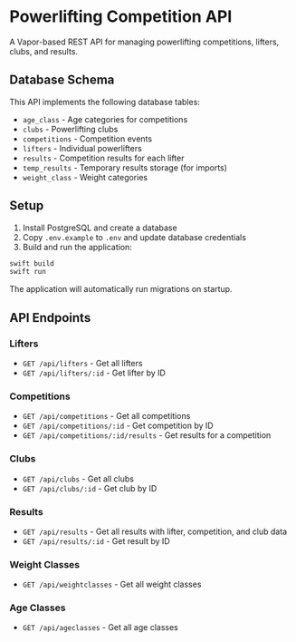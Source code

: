 # Powerlifting Competition API

A Vapor-based REST API for managing powerlifting competitions, lifters, clubs, and results.

## Database Schema

This API implements the following database tables:
- `age_class` - Age categories for competitions
- `clubs` - Powerlifting clubs
- `competitions` - Competition events
- `lifters` - Individual powerlifters
- `results` - Competition results for each lifter
- `temp_results` - Temporary results storage (for imports)
- `weight_class` - Weight categories

## Setup

1. Install PostgreSQL and create a database
2. Copy `.env.example` to `.env` and update database credentials
3. Build and run the application:

```bash
swift build
swift run
```

The application will automatically run migrations on startup.

## API Endpoints

### Lifters
- `GET /api/lifters` - Get all lifters
- `GET /api/lifters/:id` - Get lifter by ID

### Competitions
- `GET /api/competitions` - Get all competitions
- `GET /api/competitions/:id` - Get competition by ID
- `GET /api/competitions/:id/results` - Get results for a competition

### Clubs
- `GET /api/clubs` - Get all clubs
- `GET /api/clubs/:id` - Get club by ID

### Results
- `GET /api/results` - Get all results with lifter, competition, and club data
- `GET /api/results/:id` - Get result by ID

### Weight Classes
- `GET /api/weightclasses` - Get all weight classes

### Age Classes
- `GET /api/ageclasses` - Get all age classes

